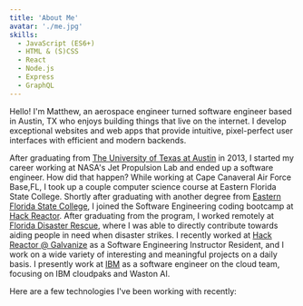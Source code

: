 ```yaml
---
title: 'About Me'
avatar: './me.jpg'
skills:
  - JavaScript (ES6+)
  - HTML & (S)CSS
  - React
  - Node.js
  - Express
  - GraphQL
---
```


Hello! I'm Matthew, an aerospace engineer turned software engineer based in Austin, TX who enjoys building things that live on the internet. I develop exceptional websites and web apps that provide intuitive, pixel-perfect user interfaces with efficient and modern backends.

After graduating from [The University of Texas at Austin](https://www.utexas.edu/) in 2013, I started my career working at NASA's Jet Propulsion Lab and ended up a software engineer. How did that happen? While working at Cape Canaveral Air Force Base,FL, I took up a couple computer science course at Eastern Florida State College. Shortly after graduating with another degree from [Eastern Florida State College](https://www.easternflorida.edu/), I joined the Software Engineering coding bootcamp at [Hack Reactor](https://www.hackreactor.com/). After graduating from the program, I worked remotely at [Florida Disaster Rescue](https://www.floridadisasterrecue.org), where I was able to directly contribute towards aiding people in need when disaster strikes. I recently worked at [Hack Reactor @ Galvanize](https://www.hackreactor.com) as a Software Engineering Instructor Resident, and I work on a wide variety of interesting and meaningful projects on a daily basis. I presently work at [IBM](https://www.ibm.com) as a software engineer on the cloud team, focusing on IBM cloudpaks and Waston AI.

Here are a few technologies I've been working with recently:
